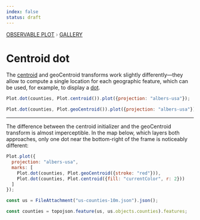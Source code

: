 ```yaml
---
index: false
status: draft
---
```


<div style="color: grey; font: 13px/25.5px var(--sans-serif); text-transform: uppercase;"><h1 style="display: none;">Plot: Centroid dot</h1><a href="/plot">Observable Plot</a> › <a href="/@observablehq/plot-gallery">Gallery</a></div>

# Centroid dot

The [centroid](https://observablehq.com/plot/transforms/centroid) and geoCentroid transforms work slightly differently—they allow to compute a single location for each geographic feature, which can be used, for example, to display a [dot](https://observablehq.com/plot/marks/dot).

```js echo
Plot.dot(counties, Plot.centroid()).plot({projection: "albers-usa"});
```

```js echo
Plot.dot(counties, Plot.geoCentroid()).plot({projection: "albers-usa"});
```

---

The difference between the centroid initializer and the geoCentroid transform is almost imperceptible. In the map below, which layers both approaches, only one dot near the bottom-right of the frame is noticeably different:

```js echo
Plot.plot({
  projection: "albers-usa",
  marks: [
    Plot.dot(counties, Plot.geoCentroid({stroke: "red"})),
    Plot.dot(counties, Plot.centroid({fill: "currentColor", r: 2}))
  ]
});
```

```js echo
const us = FileAttachment("us-counties-10m.json").json();
```

```js echo
const counties = topojson.feature(us, us.objects.counties).features;
```
